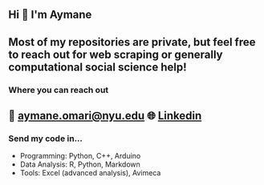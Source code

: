 ## Hi 👋 I'm Aymane

## Most of my repositories are private, but feel free to reach out for web scraping or generally computational social science help!

### Where you can reach out
📧 aymane.omari@nyu.edu
🌐 [Linkedin](https://www.linkedin.com/in/aymane-omari/)
---
### Send my code in...
- Programming: Python, C++, Arduino
- Data Analysis: R, Python, Markdown
- Tools: Excel (advanced analysis), Avimeca


